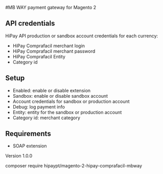 #MB WAY payment gateway for Magento 2

## API credentials

HiPay API production or sandbox account credentials for each currency:
   - HiPay Comprafacil merchant login
   - HiPay Comprafacil merchant password
   - HiPay Comprafacil Entity
   - Category id
	
## Setup
    
  - Enabled: enable or disable extension
  - Sandbox: enable or disable sandbox account
  - Account credentials for sandbox or production account
  - Debug: log payment info
  - Entity: entity for the sandbox or production account
  - Category id: merchant category
  
## Requirements
  - SOAP extension

Version 1.0.0




composer require hipaypt/magento-2-hipay-comprafacil-mbway
